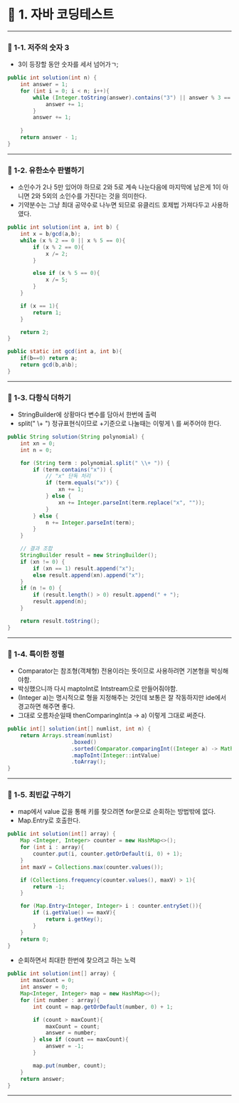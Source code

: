 # 📌 1. 자바 코딩테스트

---

### 📌 1-1. 저주의 숫자 3
- 3이 등장할 동안 숫자를 세서 넘어가ㄱ;
```java
public int solution(int n) {
    int answer = 1;
    for (int i = 0; i < n; i++){ 
        while (Integer.toString(answer).contains("3") || answer % 3 == 0){
            answer += 1;
        }
        answer += 1;
        
    }
    return answer - 1;
}
```

---

### 📌 1-2. 유한소수 판별하기
- 소인수가 2나 5만 있어야 하므로 2와 5로 계속 나눈다음에 마지막에 남은게 1이 아니면 2와 5외의 소인수를 가진다는 것을 의미한다.
- 기약분수는 그냥 최대 공약수로 나누면 되므로 유클리드 호제법 가져다두고 사용하였다.
```java
public int solution(int a, int b) {
    int x = b/gcd(a,b);
    while (x % 2 == 0 || x % 5 == 0){
        if (x % 2 == 0){
            x /= 2;
        }

        else if (x % 5 == 0){
            x /= 5; 
        }
    }

    if (x == 1){
        return 1;
    }

    return 2;
}

public static int gcd(int a, int b){
    if(b==0) return a;
    return gcd(b,a%b);
}
```

---

### 📌 1-3. 다항식 더하기
- StringBuilder에 상황마다 변수를 담아서 한번에 출력
- split(" \\+ ") 정규표현식이므로 +기준으로 나눌때는 이렇게 \\ 를 써주어야 한다.
```java
public String solution(String polynomial) {
    int xn = 0;
    int n = 0;

    for (String term : polynomial.split(" \\+ ")) {
        if (term.contains("x")) {
            // "x" 단독 처리
            if (term.equals("x")) {
                xn += 1;
            } else {
                xn += Integer.parseInt(term.replace("x", ""));
            }
        } else {
            n += Integer.parseInt(term);
        }
    }

    // 결과 조합
    StringBuilder result = new StringBuilder();
    if (xn != 0) {
        if (xn == 1) result.append("x");
        else result.append(xn).append("x");
    }
    if (n != 0) {
        if (result.length() > 0) result.append(" + ");
        result.append(n);
    }

    return result.toString();
}
```

---

### 📌 1-4. 특이한 정렬
- Comparator<T>는 참조형(객체형) 전용이라는 뜻이므로 사용하려면 기본형을 박싱해야함.
- 박싱했으니까 다시 maptoInt로 Intstream으로 만들어줘야함.
- (Integer a)는 명시적으로 형을 지정해주는 것인데 보통은 잘 작동하지만 ide에서 경고하면 해주면 좋다.
- 그대로 오름차순일때 thenComparingInt(a -> a) 이렇게 그대로 써준다.
```java
public int[] solution(int[] numlist, int n) {
    return Arrays.stream(numlist)
                    .boxed()
                    .sorted(Comparator.comparingInt((Integer a) -> Math.abs(n-a)).thenComparing(Comparator.reverseOrder()))
                    .mapToInt(Integer::intValue)
                    .toArray();
}
```

---

### 📌 1-5. 최빈값 구하기
- map에서 value 값을 통해 키를 찾으려면 for문으로 순회하는 방법밖에 없다.
- Map.Entry로 호출한다.
```java
public int solution(int[] array) {
    Map <Integer, Integer> counter = new HashMap<>();
    for (int i : array){
        counter.put(i, counter.getOrDefault(i, 0) + 1);
    }
    int maxV = Collections.max(counter.values()); 

    if (Collections.frequency(counter.values(), maxV) > 1){
        return -1;
    }

    for (Map.Entry<Integer, Integer> i : counter.entrySet()){
        if (i.getValue() == maxV){
            return i.getKey();
        }
    }
    return 0;
}
```
- 순회하면서 최대한 한번에 찾으려고 하는 노력
```java
public int solution(int[] array) {
    int maxCount = 0;
    int answer = 0;
    Map<Integer, Integer> map = new HashMap<>();
    for (int number : array){
        int count = map.getOrDefault(number, 0) + 1;

        if (count > maxCount){
            maxCount = count;
            answer = number;
        } else if (count == maxCount){
            answer = -1;
        }

        map.put(number, count);
    }
    return answer;
}
```
---
